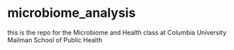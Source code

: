 # microbiome_analysis

this is the repo for the Microbiome and Health class at Columbia University Mailman School of Public Health
